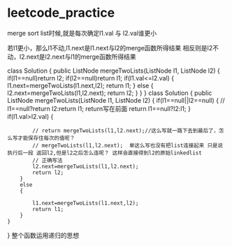 # leetcode_practice
merge sort list时候,就是每次确定l1.val 与 l2.val谁更小

若l1更小，那么l1不动,l1.next是l1.next与l2的merge函数所得结果
相反则是l2不动，l2.next是l2.next与l1的merge函数所得结果

class Solution {
    public ListNode mergeTwoLists(ListNode l1, ListNode l2) {
        if(l1==null)return l2;
        if(l2==null)return l1;
        if(l1.val<=l2.val)
        {
          l1.next=mergeTwoLists(l1.next,l2);
          return l1;
        }
        else
        {
          l2.next=mergeTwoLists(l1,l2.next);
          return l2;
        }
    }
}
class Solution {
    public ListNode mergeTwoLists(ListNode l1, ListNode l2) {
        if(l1==null||l2==null)
        {
            // l1==null?return l2:return l1;  return写在前面
           return l1==null?l2:l1;
        }
        if(l1.val>l2.val)
        {
            
            // return mergeTwoLists(l1,l2.next);//这么写就一路下去到最后了，怎么写才能保存住每次的值呢？
            // mergeTwoLists(l1,l2.next);  单这么写也没有把list连接起来 只是说执行后一段 返回l2,但是l2之后怎么连呢？ 这样会直接得到l2的原始linkedlist
            // 正确写法
            l2.next=mergeTwoLists(l1,l2.next);
            return l2;
        }
        else
        {
            
            l1.next=mergeTwoLists(l1.next,l2);
            return l1;
        }
    }
}
整个函数运用递归的思想



